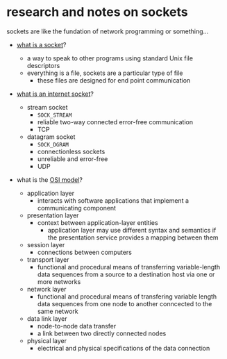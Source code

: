 # research and notes on sockets

sockets are like the fundation of network programming or something...


* [what is a socket](http://beej.us/guide/bgnet/output/html/multipage/theory.html)?
	* a way to speak to other programs using standard Unix file descriptors
	* everything is a file, sockets are a particular type of file
		* these files are designed for end point communication

* [what is an internet socket](http://beej.us/guide/bgnet/output/html/multipage/theory.html)?
	* stream socket
		* `SOCK_STREAM`
		* reliable two-way connected error-free communication
		* TCP
	* datagram socket
		* `SOCK_DGRAM`
		* connectionless sockets
		* unreliable and error-free
		* UDP

* what is the [OSI model](https://en.wikipedia.org/wiki/OSI_model)?
	* application layer
		* interacts with software applications that implement a communicating component
	* presentation layer
		* context between application-layer entities
			* application layer may use different syntax and semantics if the presentation service provides a mapping between them
	* session layer
		* connections between computers
	* transport layer
		* functional and procedural means of transferring variable-length data sequences from a source to a destination host via one or more networks
	* network layer
		* functional and procedural means of transfering variable length data sequences from one node to another conncected to the same network
	* data link layer
		* node-to-node data transfer 
		* a link between two directly connected nodes
	* physical layer
		* electrical and physical specifications of the data connection


